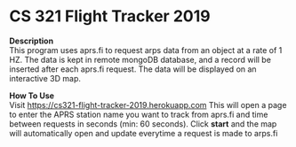 # CS 321 Flight Tracker 2019

**Description**<br>
This program uses aprs.fi to request arps data from an object at a rate of 1 HZ. The data is kept in remote mongoDB database, and a record will be inserted after each aprs.fi request. The data will be displayed on an interactive 3D map.

**How To Use**<br>
Visit https://cs321-flight-tracker-2019.herokuapp.com
This will open a page to enter the APRS station name you want to track from aprs.fi and time between requests in seconds (min: 60 seconds). Click **start** and the map will automatically open and update everytime a request is made to arps.fi

